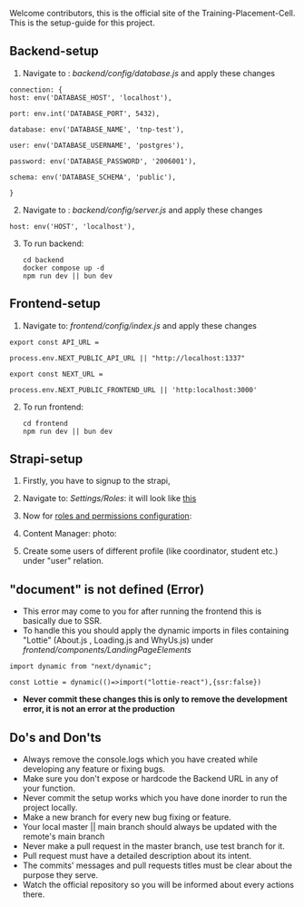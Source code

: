 

Welcome contributors, this is the official site of the Training-Placement-Cell.
This is the setup-guide for this project.


## Backend-setup

1. Navigate to : *backend/config/database.js*
		and apply these changes
		
```
connection: {
host: env('DATABASE_HOST', 'localhost'),

port: env.int('DATABASE_PORT', 5432),

database: env('DATABASE_NAME', 'tnp-test'),

user: env('DATABASE_USERNAME', 'postgres'),

password: env('DATABASE_PASSWORD', '2006001'),

schema: env('DATABASE_SCHEMA', 'public'), 

}
```


2. Navigate to : *backend/config/server.js*
		and apply these changes
```
host: env('HOST', 'localhost'),
```

3. To run backend:
	```
	cd backend
	docker compose up -d
	npm run dev || bun dev
	```

## Frontend-setup

1. Navigate to: *frontend/config/index.js*
		and apply these changes
```
export const API_URL =

process.env.NEXT_PUBLIC_API_URL || "http://localhost:1337"

export const NEXT_URL =

process.env.NEXT_PUBLIC_FRONTEND_URL || 'http:localhost:3000'
```


2. To run frontend:
   ```
   cd frontend
   npm run dev || bun dev
   ```

## Strapi-setup

1. Firstly, you have to signup to the strapi,

2. Navigate to: *Settings/Roles*: it will look like [this](https://i.imgur.com/9hAhJyI.png) 

3. Now for [roles and permissions configuration](https://docs.google.com/document/d/1D64h39SjRC3-Fcw2RU-U49l82BDDOIVuUudIiUJ9YNk/edit?usp=sharing):

4. Content Manager: 
	photo:

5. Create some users of different profile (like coordinator, student etc.)  under "user" relation.


## "document" is not defined (Error)

- This error may come to you for after running the frontend this is basically due to SSR.
- To handle this you should apply the dynamic imports in files containing "Lottie" (About.js , Loading.js and WhyUs.js) under *frontend/components/LandingPageElements*

```
import dynamic from "next/dynamic";

const Lottie = dynamic(()=>import("lottie-react"),{ssr:false})
```

- **Never commit these changes this is only to remove the development error, it is not an error at the production**

## Do's and Don'ts
- Always remove the console.logs which you have created while developing any feature or fixing bugs.
- Make sure you don't expose or hardcode the Backend URL in any of your function.
- Never commit the setup works which you have done inorder to run the project locally.
- Make a new branch for every new bug fixing or feature.
- Your local master || main branch should always be updated with the remote's main branch
- Never make a pull request in the master branch, use test branch for it.
- Pull request must have a detailed description about its intent.
- The commits' messages and pull requests titles must be clear about the purpose they serve.
- Watch the official repository so you will be informed about every actions there.
